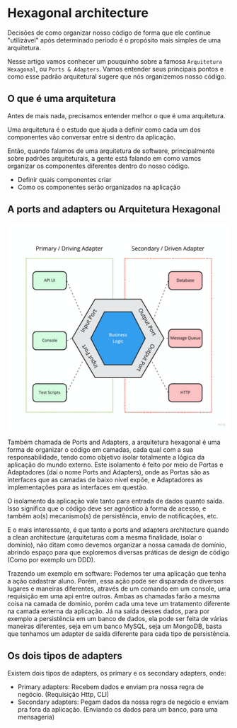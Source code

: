 # **Hexagonal architecture**
Decisões de como organizar nosso código de forma que ele continue "utilizável" após determinado período é o propósito mais simples de uma arquitetura.

Nesse artigo vamos conhecer um pouquinho sobre a famosa `Arquitetura Hexagonal`, ou `Ports & Adapters`. Vamos entender seus principais pontos e como esse padrão arquitetural sugere que nós organizemos nosso código.

## **O que é uma arquitetura**
Antes de mais nada, precisamos entender melhor o que é uma arquitetura. 

Uma arquitetura é o estudo que ajuda a definir como cada um dos componentes vão conversar entre si dentro da aplicação.

Então, quando falamos de uma arquitetura de software, principalmente sobre padrões arquiteturais, a gente está falando em como vamos organizar os componentes diferentes dentro do nosso código.

- Definir quais componentes criar
- Como os componentes serão organizados na aplicação

## **A ports and adapters ou Arquitetura Hexagonal**
![Ports and adapters architecture](/src/img/ports_and_adapters_architecture.png)

Também chamada de Ports and Adapters, a arquitetura hexagonal é uma forma de organizar o código em camadas, cada qual com a sua responsabilidade, tendo como objetivo isolar totalmente a lógica da aplicação do mundo externo. Este isolamento é feito por meio de Portas e Adaptadores (daí o nome Ports and Adapters), onde as Portas são as interfaces que as camadas de baixo nível expõe, e Adaptadores as implementações para as interfaces em questão. 

O isolamento da aplicação vale tanto para entrada de dados quanto saída. Isso significa que o código deve ser agnóstico à forma de acesso, e também ao(s) mecanismo(s) de persistência, envio de notificações, etc.

E o mais interessante, é que tanto a ports and adapters architecture quando a clean architecture (arquiteturas com a mesma finalidade, isolar o domínio), não ditam como devemos organizar a nossa camada de domínio, abrindo espaço para que exploremos diversas práticas de design de código (Como por exemplo um DDD).

Trazendo um exemplo em software: Podemos ter uma aplicação que tenha a ação cadastrar aluno. Porém, essa ação pode ser disparada de diversos lugares e maneiras diferentes, através de um comando em um console, uma requisição em uma api entre outros. Ambas as chamadas farão a mesma coisa na camada de domínio, porém cada uma teve um tratamento diferente na camada externa da aplicação. Já na saída desses dados, para por exemplo a persistência em um banco de dados, ela pode ser feita de várias maneiras diferentes, seja em um banco MySQL, seja um MongoDB, basta que tenhamos um adapter de saída diferente para cada tipo de persistência.

## **Os dois tipos de adapters**
Existem dois tipos de adapters, os primary e os secondary adapters, onde:

- Primary adapters: Recebem dados e enviam pra nossa regra de negócio. (Requisição Http, CLI)
- Secondary adapters: Pegam dados da nossa regra de negócio e enviam pra fora da aplicação. (Enviando os dados para um banco, para uma mensageria)